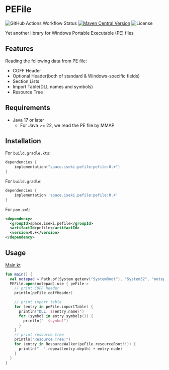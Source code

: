 # PEFile

![GitHub Actions Workflow Status](https://img.shields.io/github/actions/workflow/status/iseki0/PEFile/build.yml)
[![Maven Central Version](https://img.shields.io/maven-central/v/space.iseki.pefile/pefile)](https://central.sonatype.com/artifact/space.iseki.pefile/pefile)
![License](https://img.shields.io/github/license/iseki0/PEFile)

Yet another library for Windows Portable Executable (PE) files

## Features

Reading the following data from PE file:
 - COFF Header
 - Optional Header(both of standard & Windows-specific fields)
 - Section Lists
 - Import Table(DLL names and symbols)
 - Resource Tree

## Requirements
 
- Java 17 or later
  - For Java >= 22, we read the PE file by MMAP

## Installation

For `build.gradle.kts`:
```kotlin
dependencies {
    implementation("space.iseki.pefile:pefile:0.+")
}
```

For `build.gradle`:
```groovy
dependencies {
    implementation 'space.iseki.pefile:pefile:0.+'
}
```

For `pom.xml`:
```xml
<dependency>
  <groupId>space.iseki.pefile</groupId>
  <artifactId>pefile</artifactId>
  <version>0.+</version>
</dependency>
```

## Usage

[Main.kt](example/src/main/kotlin/Main.kt)

```kotlin
fun main() {
  val notepad = Path.of(System.getenv("SystemRoot"), "System32", "notepad.exe")
  PEFile.open(notepad).use { peFile->
    // print COFF header
    println(peFile.coffHeader)

    // print import table
    for (entry in peFile.importTable) {
      println("DLL: ${entry.name}")
      for (symbol in entry.symbols()) {
        println("  $symbol")
      }
    }
    // print resource tree
    println("Resource Tree:")
    for (entry in ResourceWalker(peFile.resourceRoot!!)) {
      println("  ".repeat(entry.depth) + entry.node)
    }
  }
}
```
